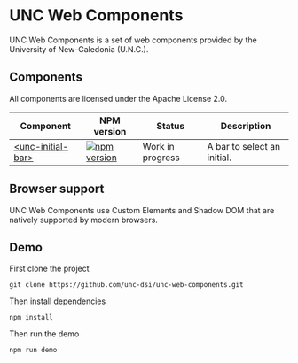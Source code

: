 # UNC Web Components

UNC Web Components is a set of web components provided by the University of New-Caledonia (U.N.C.).

## Components

All components are licensed under the Apache License 2.0.

| Component | NPM version | Status | Description |
|-----------|-------------|------- |-------------|
| <a href="https://github.com/unc-dsi/unc-web-components/tree/main/packages/unc-initial-bar">&lt;unc-initial-bar&gt;</a> | [![npm version](https://badgen.net/npm/v/@unc-dsi/unc-initial-bar/next)](https://www.npmjs.com/package/@unc/unc-initial-bar) | Work in progress | A bar to select an initial. |

## Browser support

UNC Web Components use Custom Elements and Shadow DOM that are natively supported by modern browsers.

## Demo

First clone the project
```shell
git clone https://github.com/unc-dsi/unc-web-components.git
```

Then install dependencies
```shell
npm install
```

Then run the demo
```shell
npm run demo
```
